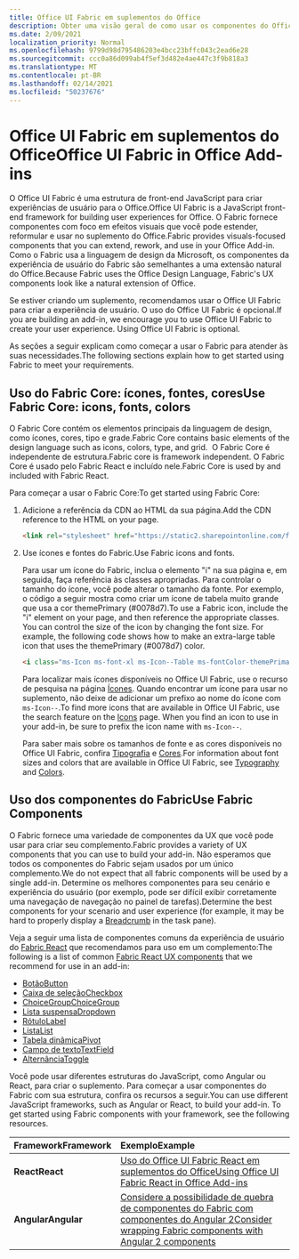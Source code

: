 ```yaml
---
title: Office UI Fabric em suplementos do Office
description: Obter uma visão geral de como usar os componentes do Office UI Fabric em Complementos do Office.
ms.date: 2/09/2021
localization_priority: Normal
ms.openlocfilehash: 9799d98d795486203e4bcc23bffc043c2ead6e28
ms.sourcegitcommit: ccc0a86d099ab4f5ef3d482e4ae447c3f9b818a3
ms.translationtype: MT
ms.contentlocale: pt-BR
ms.lasthandoff: 02/14/2021
ms.locfileid: "50237676"
---
```

# <a name="office-ui-fabric-in-office-add-ins"></a><span data-ttu-id="45625-103">Office UI Fabric em suplementos do Office</span><span class="sxs-lookup"><span data-stu-id="45625-103">Office UI Fabric in Office Add-ins</span></span>

<span data-ttu-id="45625-104">O Office UI Fabric é uma estrutura de front-end JavaScript para criar experiências de usuário para o Office.</span><span class="sxs-lookup"><span data-stu-id="45625-104">Office UI Fabric is a JavaScript front-end framework for building user experiences for Office.</span></span> <span data-ttu-id="45625-105">O Fabric fornece componentes com foco em efeitos visuais que você pode estender, reformular e usar no suplemento do Office.</span><span class="sxs-lookup"><span data-stu-id="45625-105">Fabric provides visuals-focused components that you can extend, rework, and use in your Office Add-in.</span></span> <span data-ttu-id="45625-106">Como o Fabric usa a linguagem de design da Microsoft, os componentes da experiência de usuário do Fabric são semelhantes a uma extensão natural do Office.</span><span class="sxs-lookup"><span data-stu-id="45625-106">Because Fabric uses the Office Design Language, Fabric's UX components look like a natural extension of Office.</span></span>

<span data-ttu-id="45625-p102">Se estiver criando um suplemento, recomendamos usar o Office UI Fabric para criar a experiência de usuário. O uso do Office UI Fabric é opcional.</span><span class="sxs-lookup"><span data-stu-id="45625-p102">If you are building an add-in, we encourage you to use Office UI Fabric to create your user experience. Using Office UI Fabric is optional.</span></span>

<span data-ttu-id="45625-109">As seções a seguir explicam como começar a usar o Fabric para atender às suas necessidades.</span><span class="sxs-lookup"><span data-stu-id="45625-109">The following sections explain how to get started using Fabric to meet your requirements.</span></span>

## <a name="use-fabric-core-icons-fonts-colors"></a><span data-ttu-id="45625-110">Uso do Fabric Core: ícones, fontes, cores</span><span class="sxs-lookup"><span data-stu-id="45625-110">Use Fabric Core: icons, fonts, colors</span></span>

<span data-ttu-id="45625-111">O Fabric Core contém os elementos principais da linguagem de design, como ícones, cores, tipo e grade.</span><span class="sxs-lookup"><span data-stu-id="45625-111">Fabric Core contains basic elements of the design language such as icons, colors, type, and grid.</span></span> <span data-ttu-id="45625-112"> O Fabric Core é independente de estrutura.</span><span class="sxs-lookup"><span data-stu-id="45625-112">Fabric core is framework independent.</span></span> <span data-ttu-id="45625-113">O Fabric Core é usado pelo Fabric React e incluído nele.</span><span class="sxs-lookup"><span data-stu-id="45625-113">Fabric Core is used by and included with Fabric React.</span></span>

<span data-ttu-id="45625-114">Para começar a usar o Fabric Core:</span><span class="sxs-lookup"><span data-stu-id="45625-114">To get started using Fabric Core:</span></span>

1. <span data-ttu-id="45625-115">Adicione a referência da CDN ao HTML da sua página.</span><span class="sxs-lookup"><span data-stu-id="45625-115">Add the CDN reference to the HTML on your page.</span></span>  

    ```html
    <link rel="stylesheet" href="https://static2.sharepointonline.com/files/fabric/office-ui-fabric-core/9.6.1/css/fabric.min.css">
    ```

2. <span data-ttu-id="45625-116">Use ícones e fontes do Fabric.</span><span class="sxs-lookup"><span data-stu-id="45625-116">Use Fabric icons and fonts.</span></span>

    <span data-ttu-id="45625-p104">Para usar um ícone do Fabric, inclua o elemento "i" na sua página e, em seguida, faça referência às classes apropriadas. Para controlar o tamanho do ícone, você pode alterar o tamanho da fonte. Por exemplo, o código a seguir mostra como criar um ícone de tabela muito grande que usa a cor themePrimary (#0078d7).</span><span class="sxs-lookup"><span data-stu-id="45625-p104">To use a Fabric icon, include the "i" element on your page, and then reference the appropriate classes. You can control the size of the icon by changing the font size. For example, the following code shows how to make an extra-large table icon that uses the themePrimary (#0078d7) color.</span></span>

    ```html
    <i class="ms-Icon ms-font-xl ms-Icon--Table ms-fontColor-themePrimary"></i>
    ```

    <span data-ttu-id="45625-p105">Para localizar mais ícones disponíveis no Office UI Fabric, use o recurso de pesquisa na página [Ícones](https://developer.microsoft.com/fabric#/styles/icons). Quando encontrar um ícone para usar no suplemento, não deixe de adicionar um prefixo ao nome do ícone com `ms-Icon--`.</span><span class="sxs-lookup"><span data-stu-id="45625-p105">To find more icons that are available in Office UI Fabric, use the search feature on the [Icons](https://developer.microsoft.com/fabric#/styles/icons) page. When you find an icon to use in your add-in, be sure to prefix the icon name with `ms-Icon--`.</span></span>

    <span data-ttu-id="45625-122">Para saber mais sobre os tamanhos de fonte e as cores disponíveis no Office UI Fabric, confira [Tipografia](https://developer.microsoft.com/fabric#/styles/typography) e [Cores](https://developer.microsoft.com/fabric#/styles/colors).</span><span class="sxs-lookup"><span data-stu-id="45625-122">For information about font sizes and colors that are available in Office UI Fabric, see [Typography](https://developer.microsoft.com/fabric#/styles/typography) and [Colors](https://developer.microsoft.com/fabric#/styles/colors).</span></span>

## <a name="use-fabric-components"></a><span data-ttu-id="45625-123">Uso dos componentes do Fabric</span><span class="sxs-lookup"><span data-stu-id="45625-123">Use Fabric Components</span></span>

<span data-ttu-id="45625-124">O Fabric fornece uma variedade de componentes da UX que você pode usar para criar seu complemento.</span><span class="sxs-lookup"><span data-stu-id="45625-124">Fabric provides a variety of UX components that you can use to build your add-in.</span></span> <span data-ttu-id="45625-125">Não esperamos que todos os componentes do Fabric sejam usados por um único complemento.</span><span class="sxs-lookup"><span data-stu-id="45625-125">We do not expect that all fabric components will be used by a single add-in.</span></span> <span data-ttu-id="45625-126">Determine os melhores componentes para seu cenário e experiência do usuário [](https://developer.microsoft.com/fabric#/components/breadcrumb) (por exemplo, pode ser difícil exibir corretamente uma navegação de navegação no painel de tarefas).</span><span class="sxs-lookup"><span data-stu-id="45625-126">Determine the best components for your scenario and user experience (for example, it may be hard to properly display a [Breadcrumb](https://developer.microsoft.com/fabric#/components/breadcrumb) in the task pane).</span></span>

<span data-ttu-id="45625-127">Veja a seguir uma lista de componentes comuns da experiência de usuário do [Fabric React](https://developer.microsoft.com/fluentui#/controls/web) que recomendamos para uso em um complemento:</span><span class="sxs-lookup"><span data-stu-id="45625-127">The following is a list of common [Fabric React UX components](https://developer.microsoft.com/fluentui#/controls/web) that we recommend for use in an add-in:</span></span>

- [<span data-ttu-id="45625-128">Botão</span><span class="sxs-lookup"><span data-stu-id="45625-128">Button</span></span>](https://developer.microsoft.com/fabric#/components/button)
- [<span data-ttu-id="45625-129">Caixa de seleção</span><span class="sxs-lookup"><span data-stu-id="45625-129">Checkbox</span></span>](https://developer.microsoft.com/fabric#/components/checkbox)
- [<span data-ttu-id="45625-130">ChoiceGroup</span><span class="sxs-lookup"><span data-stu-id="45625-130">ChoiceGroup</span></span>](https://developer.microsoft.com/fabric#/components/choicegroup)
- [<span data-ttu-id="45625-131">Lista suspensa</span><span class="sxs-lookup"><span data-stu-id="45625-131">Dropdown</span></span>](https://developer.microsoft.com/fabric#/components/dropdown)
- [<span data-ttu-id="45625-132">Rótulo</span><span class="sxs-lookup"><span data-stu-id="45625-132">Label</span></span>](https://developer.microsoft.com/fabric#/components/label)
- [<span data-ttu-id="45625-133">Lista</span><span class="sxs-lookup"><span data-stu-id="45625-133">List</span></span>](https://developer.microsoft.com/fabric#/components/list)
- [<span data-ttu-id="45625-134">Tabela dinâmica</span><span class="sxs-lookup"><span data-stu-id="45625-134">Pivot</span></span>](https://developer.microsoft.com/fabric#/components/pivot)
- [<span data-ttu-id="45625-135">Campo de texto</span><span class="sxs-lookup"><span data-stu-id="45625-135">TextField</span></span>](https://developer.microsoft.com/fabric#/components/textfield)
- [<span data-ttu-id="45625-136">Alternância</span><span class="sxs-lookup"><span data-stu-id="45625-136">Toggle</span></span>](https://developer.microsoft.com/fabric#/components/toggle)

<span data-ttu-id="45625-p107">Você pode usar diferentes estruturas do JavaScript, como Angular ou React, para criar o suplemento. Para começar a usar componentes do Fabric com sua estrutura, confira os recursos a seguir.</span><span class="sxs-lookup"><span data-stu-id="45625-p107">You can use different JavaScript frameworks, such as Angular or React, to build your add-in. To get started using Fabric components with your framework, see the following resources.</span></span>

|<span data-ttu-id="45625-139">**Framework**</span><span class="sxs-lookup"><span data-stu-id="45625-139">**Framework**</span></span>|<span data-ttu-id="45625-140">**Exemplo**</span><span class="sxs-lookup"><span data-stu-id="45625-140">**Example**</span></span>|
|:------------|:----------|
|<span data-ttu-id="45625-141">**React**</span><span class="sxs-lookup"><span data-stu-id="45625-141">**React**</span></span>|[<span data-ttu-id="45625-142">Uso do Office UI Fabric React em suplementos do Office</span><span class="sxs-lookup"><span data-stu-id="45625-142">Using Office UI Fabric React in Office Add-ins</span></span>](using-office-ui-fabric-react.md )|
|<span data-ttu-id="45625-143">**Angular**</span><span class="sxs-lookup"><span data-stu-id="45625-143">**Angular**</span></span>| [<span data-ttu-id="45625-144">Considere a possibilidade de quebra de componentes do Fabric com componentes do Angular 2</span><span class="sxs-lookup"><span data-stu-id="45625-144">Consider wrapping Fabric components with Angular 2 components</span></span>](../develop/add-ins-with-angular2.md#consider-wrapping-fabric-components-with-angular-components)|
